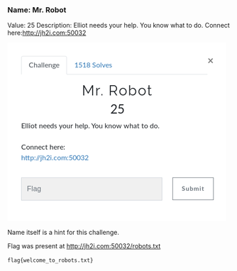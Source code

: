 ### Name: Mr. Robot
Value: 25
Description: Elliot needs your help. You know what to do. Connect here:http://jh2i.com:50032

![alt text](https://github.com/PrathmeshPure/CTF-Writeups/blob/master/NahamCon%20CTF/Warmup/Mr%20Robot/chall.png "Challenge")

Name itself is a hint for this challenge.

Flag was present at http://jh2i.com:50032/robots.txt

`flag{welcome_to_robots.txt}`

